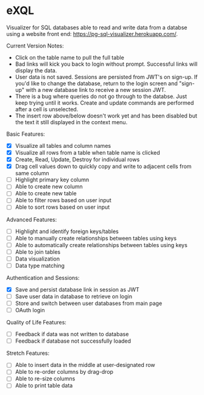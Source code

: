 # eXQL
Visualizer for SQL databases able to read and write data from a databse using a website front end: https://pg-sql-visualizer.herokuapp.com/.

Current Version Notes:
- Click on the table name to pull the full table
- Bad links will kick you back to login without prompt. Successful links will display the data.
- User data is not saved. Sessions are persisted from JWT's on sign-up. If you'd like to change the database, return to the login screen and "sign-up" with a new database link to receive a new session JWT.
- There is a bug where queries do not go through to the databse. Just keep trying until it works. Create and update commands are performed after a cell is unselected.
- The insert row above/below doesn't work yet and has been disabled but the text it still displayed in the context menu.

Basic Features:
- [x] Visualize all tables and column names
- [x] Visualize all rows from a table when table name is clicked
- [x] Create, Read, Update, Destroy for individual rows
- [x] Drag cell values down to quickly copy and write to adjacent cells from same column
- [ ] Highlight primary key column
- [ ] Able to create new column
- [ ] Able to create new table
- [ ] Able to filter rows based on user input
- [ ] Able to sort rows based on user input

Advanced Features:
- [ ] Highlight and identify foreign keys/tables
- [ ] Able to manually create relationships between tables using keys
- [ ] Able to automatically create relationships between tables using keys
- [ ] Able to join tables
- [ ] Data visualization
- [ ] Data type matching

Authentication and Sessions:
- [x] Save and persist database link in session as JWT
- [ ] Save user data in database to retrieve on login
- [ ] Store and switch between user databases from main page
- [ ] OAuth login

Quality of Life Features:
- [ ] Feedback if data was not written to database
- [ ] Feedback if database not successfully loaded

Stretch Features:
- [ ] Able to insert data in the middle at user-designated row
- [ ] Able to re-order columns by drag-drop
- [ ] Able to re-size columns
- [ ] Able to print table data

